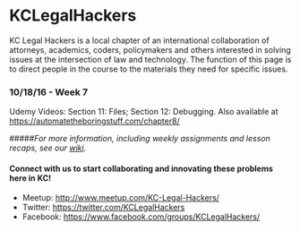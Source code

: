 # KCLegalHackers

KC Legal Hackers is a local chapter of an international collaboration of attorneys, academics, coders, policymakers and others interested in solving issues at the intersection of law and technology. The function of this page is to direct people in the course to the materials they need for specific issues.

### 10/18/16 - Week 7
Udemy Videos: Section 11: Files; Section 12: Debugging. Also available at https://automatetheboringstuff.com/chapter8/

#####*For more information, including weekly assignments and lesson recaps, see our [wiki](https://github.com/KCLegalHackers/CodingForLawyers/wiki).*


#### Connect with us to start collaborating and innovating these problems here in KC!
* Meetup: http://www.meetup.com/KC-Legal-Hackers/
* Twitter: https://twitter.com/KCLegalHackers
* Facebook: https://www.facebook.com/groups/KCLegalHackers/
